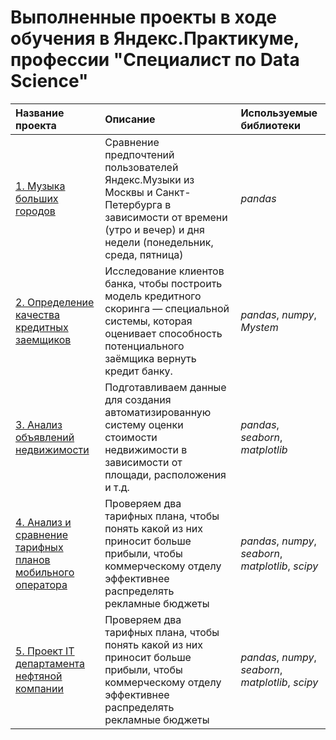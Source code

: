 # Выполненные проекты в ходе обучения в Яндекс.Практикуме, профессии "Специалист по Data Science"

| Название проекта | Описание | Используемые библиотеки | 
| :---------------------- | :---------------------- | :---------------------- |
| [1. Музыка больших городов](1.%20Music_cities) | Сравнение предпочтений пользователей Яндекс.Музыки из Москвы и Санкт-Петербурга в зависимости от времени (утро и вечер) и дня недели (понедельник, среда, пятница)| *pandas* |
| [2. Определение качества кредитных заемщиков](2.credit_score_project) | Исследование клиентов банка, чтобы построить модель кредитного скоринга — специальной системы, которая оценивает способность потенциального заёмщика вернуть кредит банку. | *pandas*, *numpy*, *Mystem* |
| [3. Анализ объявлений недвижимости](3.yandex_realty_EDA_project) | Подготавливаем данные для создания автоматизированную систему оценки стоимости недвижимости в зависимости от площади, расположения и т.д.| *pandas*, *seaborn*, *matplotlib* |
| [4. Анализ и сравнение тарифных планов мобильного оператора](4.mobile_operator_statistical_analysis_project) | Проверяем два тарифных плана, чтобы понять какой из них приносит больше прибыли, чтобы коммерческому отделу эффективнее распределять рекламные бюджеты | *pandas*, *numpy*, *seaborn*, *matplotlib*, *scipy* |
| [5. Проект IT департамента нефтяной компании](5.oil_production) | Проверяем два тарифных плана, чтобы понять какой из них приносит больше прибыли, чтобы коммерческому отделу эффективнее распределять рекламные бюджеты | *pandas*, *numpy*, *seaborn*, *matplotlib*, *scipy* |



